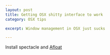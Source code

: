 ```yaml
---
layout: post
title: Getting OSX shitty interface to work
category: OSX tips

excerpt: Window management in OSX just sucks

---
```




Install spectacle and [Afloat](http://www.perfectlyrandom.org/2015/01/31/always-on-top-in-macos-yosemite/)
